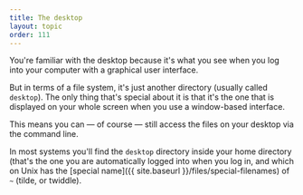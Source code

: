 ```yaml
---
title: The desktop
layout: topic
order: 111
---
```


You're familiar with the desktop because it's what you see when you log into
your computer with a graphical user interface. 

But in terms of a file system, it's just another directory (usually called
`desktop`). The only thing that's special about it is that it's the one
that is displayed on your whole screen when you use a window-based interface.

This means you can — of course — still access the files on your desktop via
the command line.

In most systems you'll find the `desktop` directory inside your home directory
(that's the one you are automatically logged into when you log in, and which
on Unix has the [special name]({{ site.baseurl }}/files/special-filenames) of
`~` (tilde, or twiddle).
